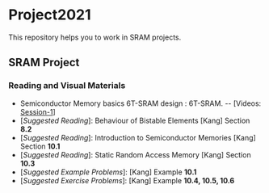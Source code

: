# Project2021
This repository helps you to work in SRAM projects. 

## SRAM Project
### Reading and Visual Materials
- Semiconductor Memory basics 6T-SRAM design : 6T-SRAM. -- [Videos: [Session-1](https://www.youtube.com/watch?v=MkMEq4zO9Pc)]
- [*Suggested Reading*]: Behaviour of Bistable Elements [Kang] Section **8.2**
- [*Suggested Reading*]: Introduction to Semiconductor Memories [Kang] Section **10.1**
- [*Suggested Reading*]: Static Random Access Memory [Kang] Section **10.3**
- [*Suggested Example Problems*]: [Kang] Example **10.1**
- [*Suggested Exercise Problems*]: [Kang] Example **10.4, 10.5, 10.6**
